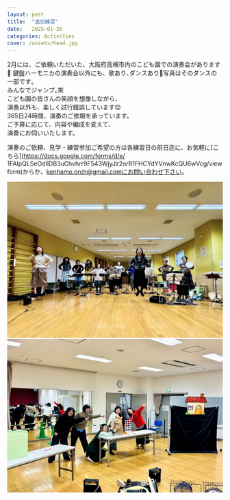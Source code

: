 ```yaml
---
layout: post
title:  "追加練習"  
date:   2025-01-26 
categories: Activities
cover: /assets/head.jpg
---
```

  
2月には、ご依頼いただいた、大阪府高槻市内のこども園での演奏会があります🎵
鍵盤ハーモニカの演奏会以外にも、歌あり､ダンスあり💃写真はそのダンスの一部です｡  
みんなでジャンプ｡笑  
こども園の皆さんの笑顔を想像しながら、  
演奏以外も、楽しく試行錯誤しています😊  
365日24時間、演奏のご依頼を承っています。  
ご予算に応じて、内容や編成を変えて、  
演奏にお伺いいたします。  

演奏のご依頼、見学・練習参加ご希望の方は各練習日の前日迄に、お気軽に[こちら](https://docs.google.com/forms/d/e/  1FAIpQLSeOdIlDB3uChvhrr9F543WjyJz2orR1FHCYdYVnwKcQU6wVcg/viewform)からか、kenhamo.orch@gmail.comにお問い合わせ下さい。 
  
<img border="0" src="/assets/20250126-1.jpg">  
<img border="0" src="/assets/20250126-2.jpg">  
